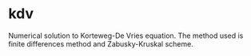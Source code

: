 # kdv
Numerical solution to Korteweg-De Vries equation. The method used is finite differences method and Zabusky-Kruskal scheme.
